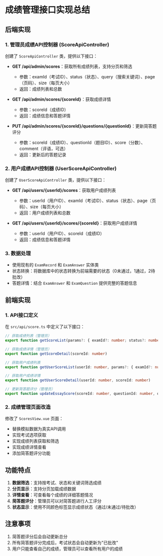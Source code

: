# 成绩管理接口实现总结

## 后端实现

### 1. 管理员成绩API控制器 (ScoreApiController)

创建了 `ScoreApiController` 类，提供以下接口：

- **GET /api/admin/scores**：获取所有成绩列表，支持分页和筛选
  - 参数：examId（考试ID）、status（状态）、query（搜索关键词）、page（页码）、size（每页大小）
  - 返回：成绩列表和总数

- **GET /api/admin/scores/{scoreId}**：获取成绩详情
  - 参数：scoreId（成绩ID）
  - 返回：成绩信息和答题详情

- **PUT /api/admin/scores/{scoreId}/questions/{questionId}**：更新简答题评分
  - 参数：scoreId（成绩ID）、questionId（题目ID）、score（分数）、comment（评语，可选）
  - 返回：更新后的答题记录

### 2. 用户成绩API控制器 (UserScoreApiController)

创建了 `UserScoreApiController` 类，提供以下接口：

- **GET /api/users/{userId}/scores**：获取用户成绩列表
  - 参数：userId（用户ID）、examId（考试ID）、status（状态）、page（页码）、size（每页大小）
  - 返回：用户成绩列表和总数

- **GET /api/users/{userId}/scores/{scoreId}**：获取用户成绩详情
  - 参数：userId（用户ID）、scoreId（成绩ID）
  - 返回：成绩信息和答题详情

### 3. 数据处理

- 使用现有的 `ExamRecord` 和 `ExamAnswer` 实体类
- 状态转换：将数据库中的状态转换为前端需要的状态（0未通过，1通过，2待批改）
- 答题详情：结合 `ExamAnswer` 和 `ExamQuestion` 提供完整的答题信息

## 前端实现

### 1. API接口定义

在 `src/api/score.ts` 中定义了以下接口：

```typescript
// 获取成绩列表（管理员）
export function getScoreList(params?: { examId?: number; status?: number; page?: number; size?: number; query?: string })

// 获取成绩详情（管理员）
export function getScoreDetail(scoreId: number)

// 获取用户成绩列表
export function getUserScoreList(userId: number, params?: { examId?: number; status?: number; page?: number; size?: number })

// 获取用户成绩详情
export function getUserScoreDetail(userId: number, scoreId: number)

// 更新简答题评分（管理员）
export function updateEssayScore(scoreId: number, questionId: number, data: { score: number; comment?: string })
```

### 2. 成绩管理页面改造

修改了 `ScoresView.vue` 页面：

- 替换模拟数据为真实API调用
- 实现考试选项获取
- 实现成绩列表获取和筛选
- 实现成绩详情查看
- 添加简答题评分功能

## 功能特点

1. **数据筛选**：支持按考试、状态和关键词筛选成绩
2. **分页显示**：支持分页加载成绩数据
3. **详情查看**：可查看每个成绩的详细答题情况
4. **简答题评分**：管理员可以对简答题进行人工评分
5. **状态显示**：使用不同颜色标签显示成绩状态（通过/未通过/待批改）

## 注意事项

1. 简答题评分后会自动更新总分
2. 所有简答题评分完成后，考试状态会自动更新为"已批改"
3. 用户只能查看自己的成绩，管理员可以查看所有用户的成绩
